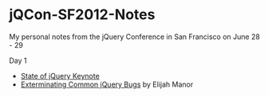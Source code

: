 jQCon-SF2012-Notes
==================

My personal notes from the jQuery Conference in San Francisco on June 28 - 29

Day 1

* [State of jQuery Keynote](/RedWolves/jQCon-SF2012-Notes/tree/master/Day1/state-of-jquery.md)
* [Exterminating Common jQuery Bugs](/RedWolves/jQCon-SF2012-Notes/tree/master/Day1/exterminating-common-jquery-bugs.md) by Elijah Manor
